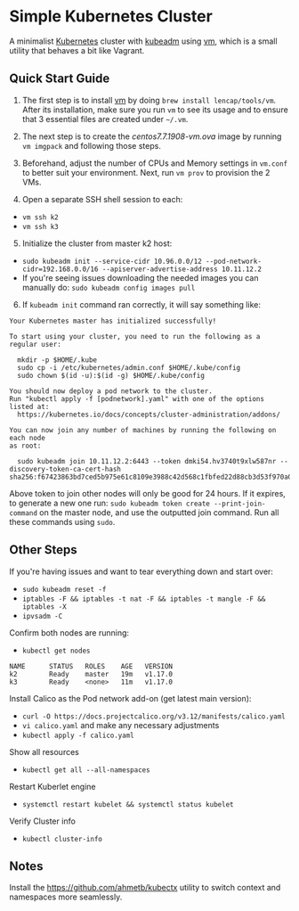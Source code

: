 # Simple Kubernetes Cluster
A minimalist [Kubernetes](https://kubernetes.io/) cluster with [kubeadm](https://kubernetes.io/docs/setup/independent/create-cluster-kubeadm/) using [vm](https://github.com/lencap/vm), which is a small utility that behaves a bit like Vagrant. 

## Quick Start Guide
1. The first step is to install [vm](https://github.com/lencap/vm) by doing `brew install lencap/tools/vm`. After its  installation, make sure you run `vm` to see its usage and to ensure that 3 essential files are created under `~/.vm`.

2. The next step is to create the *centos7.7.1908-vm.ova* image by running `vm imgpack` and following those steps.

3. Beforehand, adjust the number of CPUs and Memory settings in `vm.conf` to better suit your environment. Next, run `vm prov` to provision the 2 VMs. 

4. Open a separate SSH shell session to each:
  * `vm ssh k2`
  * `vm ssh k3`

5. Initialize the cluster from master k2 host:
  * `sudo kubeadm init --service-cidr 10.96.0.0/12 --pod-network-cidr=192.168.0.0/16 --apiserver-advertise-address 10.11.12.2`
  * If you're seeing issues downloading the needed images you can manually do: `sudo kubeadm config images pull`

6. If `kubeadm init` command ran correctly, it will say something like:
```
Your Kubernetes master has initialized successfully!

To start using your cluster, you need to run the following as a regular user:

  mkdir -p $HOME/.kube
  sudo cp -i /etc/kubernetes/admin.conf $HOME/.kube/config
  sudo chown $(id -u):$(id -g) $HOME/.kube/config

You should now deploy a pod network to the cluster.
Run "kubectl apply -f [podnetwork].yaml" with one of the options listed at:
  https://kubernetes.io/docs/concepts/cluster-administration/addons/

You can now join any number of machines by running the following on each node
as root:

  sudo kubeadm join 10.11.12.2:6443 --token dmki54.hv3740t9xlw587nr --discovery-token-ca-cert-hash sha256:f67423863bd7ced5b975e61c8109e3988c42d568c1fbfed22d88cb3d53f970a0
```
Above token to join other nodes will only be good for 24 hours. If it expires, to generate a new one run: `sudo kubeadm token create --print-join-command` on the master node, and use the outputted join command. Run all these commands using `sudo`.

## Other Steps
If you're having issues and want to tear everything down and start over:
  * `sudo kubeadm reset -f` 
  * `iptables -F && iptables -t nat -F && iptables -t mangle -F && iptables -X`
  * `ipvsadm -C`

Confirm both nodes are running:
  * `kubectl get nodes`

```
NAME      STATUS   ROLES    AGE   VERSION
k2        Ready    master   19m   v1.17.0
k3        Ready    <none>   11m   v1.17.0
```

Install Calico as the Pod network add-on (get latest main version):
  * `curl -O https://docs.projectcalico.org/v3.12/manifests/calico.yaml`
  * `vi calico.yaml` and make any necessary adjustments
  * `kubectl apply -f calico.yaml`

Show all resources
  * `kubectl get all --all-namespaces`

Restart Kuberlet engine
  * `systemctl restart kubelet && systemctl status kubelet`

Verify Cluster info
  * `kubectl cluster-info`

## Notes
Install the https://github.com/ahmetb/kubectx utility to switch context and namespaces more seamlessly.
